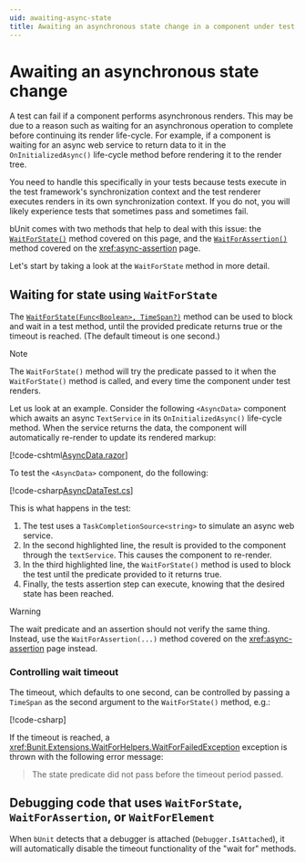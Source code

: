 ```yaml
---
uid: awaiting-async-state
title: Awaiting an asynchronous state change in a component under test
---
```


# Awaiting an asynchronous state change

A test can fail if a component performs asynchronous renders. This may be due to a reason such as waiting for an asynchronous operation to complete before continuing its render life-cycle. For example, if a component is waiting for an async web service to return data to it in the `OnInitializedAsync()` life-cycle method before rendering it to the render tree.

You need to handle this specifically in your tests because tests execute in the test framework's synchronization context and the test renderer executes renders in its own synchronization context. If you do not, you will likely experience tests that sometimes pass and sometimes fail.

bUnit comes with two methods that help to deal with this issue: the [`WaitForState()`](xref:Bunit.RenderedComponentWaitForHelperExtensions.WaitForState``1(Bunit.IRenderedComponent{``0},System.Func{System.Boolean},System.Nullable{System.TimeSpan})) method covered on this page, and the [`WaitForAssertion()`](xref:Bunit.RenderedComponentWaitForHelperExtensions.WaitForAssertion``1(Bunit.IRenderedComponent{``0},System.Action,System.Nullable{System.TimeSpan})) method covered on the <xref:async-assertion> page.

Let's start by taking a look at the `WaitForState` method in more detail.

## Waiting for state using `WaitForState`

The [`WaitForState(Func<Boolean>, TimeSpan?)`](xref:Bunit.RenderedComponentWaitForHelperExtensions.WaitForState``1(Bunit.IRenderedComponent{``0},System.Func{System.Boolean},System.Nullable{System.TimeSpan})) method can be used to block and wait in a test method, until the provided predicate returns true or the timeout is reached. (The default timeout is one second.)

> [!NOTE]
> The `WaitForState()` method will try the predicate passed to it when the `WaitForState()` method is called, and every time the component under test renders.

Let us look at an example. Consider the following `<AsyncData>` component which awaits an async `TextService` in its `OnInitializedAsync()` life-cycle method. When the service returns the data, the component will automatically re-render to update its rendered markup:

[!code-cshtml[AsyncData.razor](../../../samples/components/AsyncData.razor)]

To test the `<AsyncData>` component, do the following:

[!code-csharp[AsyncDataTest.cs](../../../samples/tests/xunit/AsyncDataTest.cs?start=15&end=27&highlight=1,7,10,13)]

This is what happens in the test:

1. The test uses a `TaskCompletionSource<string>` to simulate an async web service.
2. In the second highlighted line, the result is provided to the component through the `textService`. This causes the component to re-render.
3. In the third highlighted line, the `WaitForState()` method is used to block the test until the predicate provided to it returns true.
4. Finally, the tests assertion step can execute, knowing that the desired state has been reached.

> [!WARNING]
> The wait predicate and an assertion should not verify the same thing. Instead, use the `WaitForAssertion(...)` method covered on the <xref:async-assertion> page instead.
 
### Controlling wait timeout

The timeout, which defaults to one second, can be controlled by passing a `TimeSpan` as the second argument to the `WaitForState()` method, e.g.:

[!code-csharp[](../../../samples/tests/xunit/AsyncDataTest.cs?start=43&end=43)]

If the timeout is reached, a <xref:Bunit.Extensions.WaitForHelpers.WaitForFailedException> exception is thrown with the following error message:

> The state predicate did not pass before the timeout period passed.

## Debugging code that uses `WaitForState`, `WaitForAssertion`, or `WaitForElement`

When `bUnit` detects that a debugger is attached (`Debugger.IsAttached`), it will automatically disable the timeout functionality of the "wait for" methods.